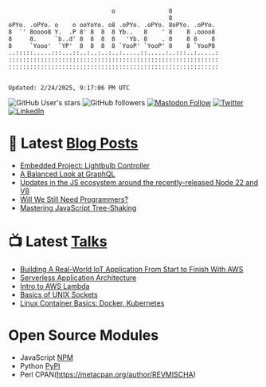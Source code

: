 ```


                             o               8
                                             8
oPYo. .oPYo. o    o ooYoYo. o8 .oPYo. .oPYo. 8oPYo. .oPYo.
8  `' 8oooo8 Y.  .P 8' 8  8  8 Yb..   8    ' 8    8 .oooo8
8     8.     `b..d' 8  8  8  8   'Yb. 8    . 8    8 8    8
8     `Yooo'  `YP'  8  8  8  8 `YooP' `YooP' 8    8 `YooP8
..:::::.....:::...::..:..:..:..:.....::.....:..:::..:.....:
:::::::::::::::::::::::::::::::::::::::::::::::::::::::::::
:::::::::::::::::::::::::::::::::::::::::::::::::::::::::::


Updated: 2/24/2025, 9:17:06 PM UTC
```

![GitHub User's stars](https://img.shields.io/github/stars/revmischa?style=for-the-badge&logoColor=white&color=1CA2F1&logo=github)
![GitHub followers](https://img.shields.io/github/followers/revmischa?style=for-the-badge&logo=github&logoColor=white&color=1CA2F1)
[![Mastodon Follow](https://img.shields.io/mastodon/follow/109363545522402223?domain=https%3A%2F%2Fvhspace.social&label=Mastodon&logoColor=white&logo=mastodon&color=1CA2F1&style=for-the-badge)](https://vhspace.social/@mvs)
[![Twitter](https://img.shields.io/badge/Twitter-Profile-informational?style=for-the-badge&logo=twitter&logoColor=white&color=1CA2F1)](https://twitter.com/spiegelmock)
[![LinkedIn](https://img.shields.io/badge/LinkedIn-Profile-informational?style=for-the-badge&logo=linkedin&logoColor=white&color=0D76A8)](https://www.linkedin.com/in/spiegelmock/)



# 📩 Latest [Blog Posts](https://spiegelmock.com)
<!-- BLOG-POST-LIST:START -->
- [Embedded Project: Lightbulb Controller](https://spiegelmock.com/2024/09/29/embedded-project-lightbulb-controller/)
- [A Balanced Look at GraphQL](https://spiegelmock.com/2024/09/29/a-balanced-look-at-graphql/)
- [Updates in the JS ecosystem around the recently-released Node 22 and V8](https://spiegelmock.com/2024/05/29/updates-in-the-js-ecosystem-around-the-recently-released-node-22-and-v8/)
- [Will We Still Need Programmers?](https://spiegelmock.com/2024/04/07/will-we-still-need-programmers/)
- [Mastering JavaScript Tree-Shaking](https://spiegelmock.com/2023/04/02/mastering-javascript-tree-shaking/)
<!-- BLOG-POST-LIST:END -->

# 📺 Latest [Talks](https://github.com/revmischa/talks)
- [Building A Real-World IoT Application From Start to Finish With AWS](https://www.youtube.com/watch?v=vJ4Gjn0Bmi0)
- [Serverless Application Architecture](https://www.youtube.com/watch?v=rXPwLZJ9l2M)
- [Intro to AWS Lambda](https://www.youtube.com/watch?v=bGzty_IUDP0)
- [Basics of UNIX Sockets](https://www.youtube.com/watch?v=8TGV4zcd9k4)
- [Linux Container Basics: Docker, Kubernetes](https://www.youtube.com/watch?v=3f5wWYLWOtQ)


# Open Source Modules
- JavaScript [NPM](https://www.npmjs.com/settings/cybermischa/packages)
- Python [PyPI](https://pypi.org/user/revmischa/)
- Perl CPAN(https://metacpan.org/author/REVMISCHA)

